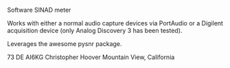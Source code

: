 Software SINAD meter

Works with either a normal audio capture devices via PortAudio or a
Digilent acquisition device (only Analog Discovery 3 has been tested).

Leverages the awesome pysnr package.

73 DE AI6KG
Christopher Hoover
Mountain View, California

